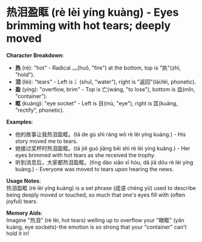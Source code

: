# **热泪盈眶 (rè lèi yíng kuàng) - Eyes brimming with hot tears; deeply moved**

**Character Breakdown**:  
- **热** (rè): "hot" - Radical 灬(huǒ, "fire") at the bottom, top is "执"(zhí, "hold").  
- **泪** (lèi): "tears" - Left is 氵(shuǐ, "water"), right is "返回"(lài/léi, phonetic).  
- **盈** (yíng): "overflow, brim" - Top is 亡(wáng, "to lose"), bottom is 皿(mǐn, "container").  
- **眶** (kuàng): "eye socket" - Left is 目(mù, "eye"), right is 匡(kuāng, "rectify", phonetic).

**Examples**:  
- 他的故事让我热泪盈眶。(tā de gù shì ràng wǒ rè lèi yíng kuàng.) - His story moved me to tears.  
- 她接过奖杯时热泪盈眶。(tā jiē guò jiǎng bēi shí rè lèi yíng kuàng.) - Her eyes brimmed with hot tears as she received the trophy.  
- 听到消息后，大家都热泪盈眶。(tīng dào xiāo xī hòu, dà jiā dōu rè lèi yíng kuàng.) - Everyone was moved to tears upon hearing the news.

**Usage Notes**:  
热泪盈眶 (rè lèi yíng kuàng) is a set phrase (成语 chéng yǔ) used to describe being deeply moved or touched, so much that one's eyes fill with (often joyful) tears.

**Memory Aids**:  
Imagine "热泪" (rè lèi, hot tears) welling up to overflow your "眼眶" (yǎn kuàng, eye sockets)-the emotion is so strong that your "container" can't hold it in!